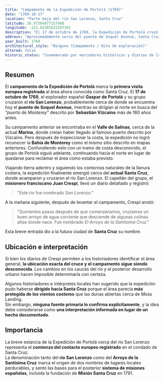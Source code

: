 ```yaml
---
title: "Campamento de la Expedición de Portolá (1769)"
date: "1769-10-17"
location: "Parte baja del río San Lorenzo, Santa Cruz"
latitude: 36.97304077157908
longitude: -122.02301632297392
description: "El 17 de octubre de 1769, la Expedición de Portolá cruzó el río San Lorenzo y acampó cerca, marcando la primera presencia europea registrada en lo que hoy es Santa Cruz."
address: "Aproximadamente cerca del puente de Soquel Avenue, Santa Cruz, California"
year_built: 1769
architectural_style: "Ninguno (Campamento / Hito de exploración)"
altered: false
historic_status: "Conmemorado por marcadores históricos y diarios de la Expedición de Portolá"
---
```


## Resumen

El **campamento de la Expedición de Portolá** marca la **primera visita europea registrada** al área ahora conocida como Santa Cruz. El **17 de octubre de 1769**, el explorador español **Gaspar de Portolá** y su grupo cruzaron el **río San Lorenzo**, probablemente cerca de donde se encuentra hoy el **puente de Soquel Avenue**, mientras se dirigían al norte en busca del _"puerto de Monterey"_ descrito por **Sebastián Vizcaíno** más de 160 años antes.

Su campamento anterior se encontraba en el **Valle de Salinas**, cerca de la actual **Marina**, donde creían haber llegado al famoso puerto descrito por Vizcaíno. Pero después de inspeccionar la costa, la expedición no logró reconocer la **Bahía de Monterey** como el mismo sitio descrito en mapas anteriores. Confundiendo esto con un tramo de costa desconocido, el grupo de Portolá siguió adelante, continuando hacia el norte en lugar de quedarse para reclamar el área como estaba previsto.

Viajando tierra adentro y siguiendo los contornos naturales de la llanura costera, la expedición finalmente emergió cerca del **actual Santa Cruz**, donde acamparon y cruzaron el río San Lorenzo. El capellán del grupo, el **misionero franciscano Juan Crespí**, llevó un diario detallado y registró:

> "Este río fue nombrado _San Lorenzo_."

A la mañana siguiente, después de levantar el campamento, Crespí anotó:

> "Quinientos pasos después de que comenzáramos, cruzamos un buen arroyo de agua corriente que desciende de algunas colinas altas donde nace. Fue nombrado _El Arroyo de la Santísima Cruz_."

Esta breve entrada dio a la futura ciudad de **Santa Cruz** su nombre.

## Ubicación e interpretación

Si bien los diarios de Crespí permiten a los historiadores identificar el área general, **la ubicación exacta del cruce y el campamento sigue siendo desconocida**. Los cambios en los cauces del río y el posterior desarrollo urbano hacen imposible determinarla con certeza.

Algunos historiadores e intérpretes locales han sugerido que la expedición pudo haberse **dirigido hacia Santa Cruz** porque el área parecía **más protegida de los vientos costeros** que las dunas abiertas cerca de Moss Landing.  
Sin embargo, **ninguna fuente primaria lo confirma explícitamente**, y la idea debe considerarse como **una interpretación informada en lugar de un hecho documentado**.

## Importancia

La breve estancia de la Expedición de Portolá cerca del río San Lorenzo representa el **comienzo del contacto europeo registrado** en el condado de Santa Cruz.  
La denominación tanto del **río San Lorenzo** como del **Arroyo de la Santísima Cruz** marca el origen de dos nombres de lugares locales perdurables, y sentó las bases para el posterior **sistema de misiones españolas**, incluida la fundación de **Misión Santa Cruz** en 1791.